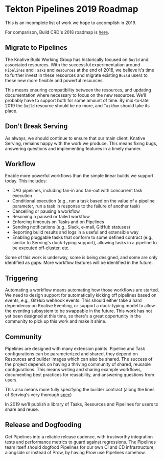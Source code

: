 # Tekton Pipelines 2019 Roadmap

This is an incomplete list of work we hope to accomplish in 2019.

For comparison, Build CRD's 2018 roadmap is
[here](https://github.com/knative/build/blob/master/roadmap-2018.md).

## Migrate to Pipelines

The Knative Build Working Group has historically focused on `Build` and
associated resources. With the successful experimentation around `Pipelines` and
`Tasks` and `Resources` at the end of 2018, we believe it's time to further
invest in these resources and migrate existing `Build` users to these new more
flexible and powerful resources.

This means ensuring compatibility between the resources, and updating
documentation where necessary to focus on the new resources. We'll probably have
to support both for some amount of time. By mid-to-late 2019 the `Build`
resource should be no more, and `TaskRun` should take its place.

## Don't Break Serving

As always, we should continue to ensure that our main client, Knative Serving,
remains happy with the work we produce. This means fixing bugs, answering
questions and implementing features in a timely manner.

## Workflow

Enable more powerful workflows than the simple linear builds we support today.
This includes:

- DAG pipelines, including fan-in and fan-out with concurrent task execution
- Conditional execution (e.g., run a task based on the value of a pipeline
  parameter, run a task in response to the failure of another task)
- Cancelling or pausing a workflow
- Resuming a paused or failed workflow
- Enforcing timeouts on Tasks and on Pipelines
- Sending notifications (e.g., Slack, e-mail, GitHub statuses)
- Reporting build results and logs in a useful and extensible way
- Enabling pluggable tasks that conform to some defined contract (e.g., similar
  to Serving's duck-typing support), allowing tasks in a pipeline to be executed
  off-cluster, etc.

Some of this work is underway, some is being designed, and some are only
identified as gaps. More workflow features will be identified in the future.

## Triggering

Automating a workflow means automating how those workflows are started. We need
to design support for automatically kicking off pipelines based on events, e.g.,
GitHub webhook events. This should either take a hard dependency on Knative
Eventing, or support a duck-typing model to allow the eventing subsystem to be
swappable in the future. This work has not yet been designed at this time, so
there's a great opportunity in the community to pick up this work and make it
shine.

## Community

Pipelines are designed with many extension points. Pipeline and Task
configurations can be parameterized and shared, they depend on Resources and
builder images which can also be shared. The success of the project depends on
having a thriving community of shared, reusable configurations. This means
writing and sharing example workflows, documenting best practices for
reusability, and answering questions from users.

This also means more fully specifying the builder contract (along the lines of
Serving's very thorough
[spec](https://github.com/knative/serving/blob/master/docs/spec/spec.md))

In 2019 we'll publish a library of Tasks, Resources and Pipelines for users to
share and reuse.

## Release and Dogfooding

Get Pipelines into a reliable release cadence, with trustworthy integration
tests and performance metrics to guard against regressions. The Pipelines team
itself should dogfood Pipelines for our own CI and CD infrastructure, alongside
or instead of Prow, by having Prow use Pipelines somehow.
